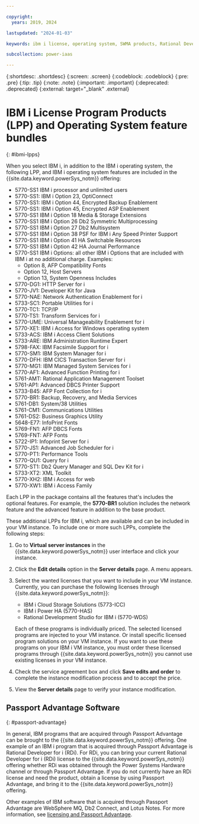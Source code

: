 ```yaml
---

copyright:
  years: 2019, 2024

lastupdated: "2024-01-03"

keywords: ibm i license, operating system, SWMA products, Rational Development Studio

subcollection: power-iaas

---
```


{:shortdesc: .shortdesc}
{:screen: .screen}
{:codeblock: .codeblock}
{:pre: .pre}
{:tip: .tip}
{:note: .note}
{:important: .important}
{:deprecated: .deprecated}
{:external: target="_blank" .external}

# IBM i License Program Products (LPP) and Operating System feature bundles
{: #ibmi-lpps}

When you select IBM i, in addition to the IBM i operating system, the following LPP, and IBM i operating system features are included in the {{site.data.keyword.powerSys_notm}} offering:

- 5770-SS1 IBM i processor and unlimited users
- 5770-SS1: IBM i Option 23, OptiConnect
- 5770-SS1: IBM i Option 44, Encrypted Backup Enablement
- 5770-SS1: IBM i Option 45, Encrypted ASP Enablement
- 5770-SS1 IBM i Option 18 Media & Storage Extensions
- 5770-SS1 IBM i Option 26 Db2 Symmetric Multiprocessing
- 5770-SS1 IBM i Option 27 Db2 Multisystem
- 5770-SS1 IBM i Option 38 PSF for IBM i Any Speed Printer Support
- 5770-SS1 IBM i Option 41 HA Switchable Resources
- 5770-SS1 IBM i Option 42 HA Journal Performance
- 5770-SS1 IBM i Options:  all other IBM i Options that are included with IBM i at no additional charge. Examples:
    - Option 8, AFP Compatibility Fonts
    - Option 12, Host Servers
    - Option 13, System Openness Includes
- 5770-DG1: HTTP Server for i
- 5770-JV1: Developer Kit for Java
- 5770-NAE: Network Authentication Enablement for i
- 5733-SC1: Portable Utilities for i
- 5770-TC1: TCP/IP
- 5770-TS1: Transform Services for i
- 5770-UME: Universal Manageability Enablement for i
- 5770-XE1: IBM i Access for Windows operating system
- 5733-ACS: IBM i Access Client Solutions
- 5733-ARE: IBM Administration Runtime Expert
- 5798-FAX: IBM Facsimile Support for i
- 5770-SM1: IBM System Manager for i
- 5770-DFH: IBM CICS Transaction Server for i
- 5770-MG1: IBM Managed System Services for i
- 5770-AF1: Advanced Function Printing for i
- 5761-AMT: Rational Application Management Toolset
- 5761-AP1: Advanced DBCS Printer Support
- 5733-B45: AFP Font Collection for i
- 5770-BR1: Backup, Recovery, and Media Services
- 5761-DB1: System/38 Utilities
- 5761-CM1: Communications Utilities
- 5761-DS2: Business Graphics Utility
- 5648-E77: InfoPrint Fonts
- 5769-FN1: AFP DBCS Fonts
- 5769-FNT: AFP Fonts
- 5722-IP1: Infoprint Server for i
- 5770-JS1: Advanced Job Scheduler for i
- 5770-PT1: Performance Tools
- 5770-QU1: Query for i
- 5770-ST1: Db2 Query Manager and SQL Dev Kit for i
- 5733-XT2: XML Toolkit
- 5770-XH2: IBM i Access for web
- 5770-XW1: IBM i Access Family


Each LPP in the package contains all the features that's includes the optional features. For example, the **5770-BR1** solution includes the network feature and the advanced feature in addition to the base product.

These additional LPPs for IBM i, which are available and can be included in your VM instance. To include one or more such LPPs, complete the following steps:

1. Go to **Virtual server instances** in the {{site.data.keyword.powerSys_notm}} user interface and click your instance.

2. Click the **Edit details** option in the **Server details** page. A menu appears.

3. Select the wanted licenses that you want to include in your VM instance. Currently, you can purchase the following licenses through {{site.data.keyword.powerSys_notm}}:

   - IBM i Cloud Storage Solutions (5773-ICC)
   - IBM i Power HA (5770-HAS)
   - Rational Development Studio for IBM i (5770-WDS)

    Each of these programs is individually priced. The selected licensed programs are injected to your VM instance. Or install specific licensed program solutions on your VM instance. 
    If you want to use these programs on your IBM i VM instance, you must order these licensed programs through {{site.data.keyword.powerSys_notm}} you cannot use existing licenses in your VM instance.

4. Check the service agreement box and click **Save edits and order** to complete the instance modification process and to accept the price.

5. View the **Server details** page to verify your instance modification.

## Passport Advantage Software
{: #passport-advantage}

In general, IBM programs that are acquired through Passport Advantage can be brought to the {{site.data.keyword.powerSys_notm}} offering. One example of an IBM i program that is acquired through Passport Advantage is Rational Developer for i (RDi). For RDi, you can bring your current Rational Developer for i (RDi) license to the {{site.data.keyword.powerSys_notm}} offering whether RDi was obtained through the Power Systems Hardware channel or through Passport Advantage. If you do not currently have an RDi license and need the product, obtain a license by using Passport Advantage, and bring it to the {{site.data.keyword.powerSys_notm}} offering.

Other examples of IBM software that is acquired through Passport Advantage are WebSphere MQ, Db2 Connect, and Lotus Notes. For more information, see [licensing and Passport Advantage](https://www.ibm.com/software/passportadvantage/eligible_public_cloud_BYOSL_policy.html).